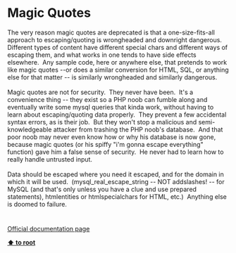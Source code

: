 # Magic Quotes




<div class="phpcode"><span class="html">
The very reason magic quotes are deprecated is that a one-size-fits-all approach to escaping/quoting is wrongheaded and downright dangerous.&#xA0; Different types of content have different special chars and different ways of escaping them, and what works in one tends to have side effects elsewhere.&#xA0; Any sample code, here or anywhere else, that pretends to work like magic quotes --or does a similar conversion for HTML, SQL, or anything else for that matter -- is similarly wrongheaded and similarly dangerous.<br><br>Magic quotes are not for security.&#xA0; They never have been.&#xA0; It&apos;s a convenience thing -- they exist so a PHP noob can fumble along and eventually write some mysql queries that kinda work, without having to learn about escaping/quoting data properly.&#xA0; They prevent a few accidental syntax errors, as is their job.&#xA0; But they won&apos;t stop a malicious and semi-knowledgeable attacker from trashing the PHP noob&apos;s database.&#xA0; And that poor noob may never even know how or why his database is now gone, because magic quotes (or his spiffy &quot;i&apos;m gonna escape everything&quot; function) gave him a false sense of security.&#xA0; He never had to learn how to really handle untrusted input.<br><br>Data should be escaped where you need it escaped, and for the domain in which it will be used.&#xA0; (mysql_real_escape_string -- NOT addslashes! -- for MySQL (and that&apos;s only unless you have a clue and use prepared statements), htmlentities or htmlspecialchars for HTML, etc.)&#xA0; Anything else is doomed to failure.</span>
</div>
  

#

[Official documentation page](https://www.php.net/manual/en/security.magicquotes.php)

**[⬆ to root](/)**